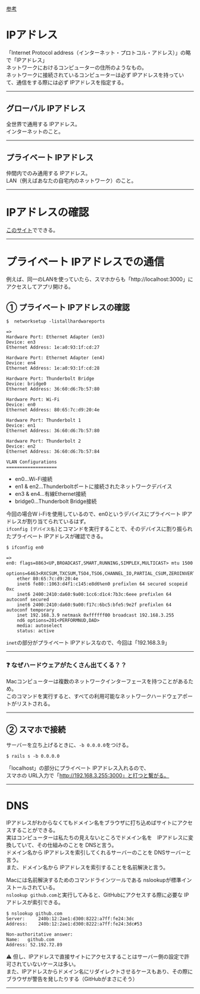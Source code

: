 [参考](https://wa3.i-3-i.info/word172.html)  
  
# IPアドレス  
「Internet Protocol address（インターネット・プロトコル・アドレス）」の略で「IPアドレス」  
ネットワークにおけるコンピューターの住所のようなもの。    
ネットワークに接続されているコンピューターは必ず IPアドレスを持っていて、通信をする際には必ず IPアドレスを指定する。
***

## グローバル IPアドレス
全世界で通用する IPアドレス。      
インターネットのこと。
***

## プライベート IPアドレス
仲間内でのみ通用する IPアドレス。    
LAN（例えばあなたの自宅内のネットワーク）のこと。  
***

# IPアドレスの確認
[このサイト](https://www.cman.jp/network/support/go_access.cgi)でできる。
***

# プライベート IPアドレスでの通信
例えば、同一のLANを使っていたら、スマホからも「http://localhost:3000」にアクセスしてアプリ開ける。

## ① プライベート IPアドレスの確認
~~~
$  networksetup -listallhardwareports

=>
Hardware Port: Ethernet Adapter (en3)
Device: en3
Ethernet Address: 1e:a0:93:1f:cd:27

Hardware Port: Ethernet Adapter (en4)
Device: en4
Ethernet Address: 1e:a0:93:1f:cd:28

Hardware Port: Thunderbolt Bridge
Device: bridge0
Ethernet Address: 36:60:d6:7b:57:80

Hardware Port: Wi-Fi
Device: en0
Ethernet Address: 80:65:7c:d9:20:4e

Hardware Port: Thunderbolt 1
Device: en1
Ethernet Address: 36:60:d6:7b:57:80

Hardware Port: Thunderbolt 2
Device: en2
Ethernet Address: 36:60:d6:7b:57:84

VLAN Configurations
===================
~~~
- en0...Wi-Fi接続    
- en1 & en2...Thunderboltポートに接続されたネットワークデバイス    
- en3 & en4...有線Ethernet接続    
- bridge0...Thunderbolt Bridge接続  
    
今回の場合W i-Fiを使用しているので、en0というデバイスにプライベート IPアドレスが割り当てられているはず。    
`ifconfig [デバイス名]`とコマンドを実行することで、そのデバイスに割り振られたプライベート IPアドレスが確認できる。    
~~~
$ ifconfig en0

=>
en0: flags=8863<UP,BROADCAST,SMART,RUNNING,SIMPLEX,MULTICAST> mtu 1500
	options=6463<RXCSUM,TXCSUM,TSO4,TSO6,CHANNEL_IO,PARTIAL_CSUM,ZEROINVERT_CSUM>
	ether 80:65:7c:d9:20:4e 
	inet6 fe80::1063:d4f1:c145:e8d6%en0 prefixlen 64 secured scopeid 0xc 
	inet6 2400:2410:da60:9a00:1cc6:d1c4:7b3c:6eee prefixlen 64 autoconf secured 
	inet6 2400:2410:da60:9a00:f17c:6bc5:bfe5:9e2f prefixlen 64 autoconf temporary 
	inet 192.168.3.9 netmask 0xffffff00 broadcast 192.168.3.255
	nd6 options=201<PERFORMNUD,DAD>
	media: autoselect
	status: active
~~~
`inet`の部分がプライベート IPアドレスなので、今回は「192.168.3.9」
***

### ❓ なぜハードウェアがたくさん出てくる？？
Macコンピューターは複数のネットワークインターフェースを持つことがあるため。    
このコマンドを実行すると、すべての利用可能なネットワークハードウェアポートがリストされる。
***

## ② スマホで接続
サーバーを立ち上げるときに、`-b 0.0.0.0`をつける。
~~~
$ rails s -b 0.0.0.0
~~~
「localhost」の部分にプライベート IPアドレス入れるので、    
スマホの URL入力で「http://192.168.3.255:3000」と打つと繋がる。
***

# DNS
IPアドレスがわからなくてもドメイン名をブラウザに打ち込めばサイトにアクセスすることができる。	  
実はコンピューターは私たちの見えないところでドメイン名を　IPアドレスに変換していて、その仕組みのことを DNSと言う。	  
ドメイン名から IPアドレスを索引してくれるサーバーのことを DNSサーバーと言う。	  
また、ドメイン名から IPアドレスを索引することを名前解決と言う。		 	  
		    
Macには名前解決するためのコマンドラインツールである nslookupが標準インストールされている。  
`nslookup github.com`と実行してみると、GitHubにアクセスする際に必要な IPアドレスが索引できる。  
~~~
$ nslookup github.com
Server:		240b:12:2ae1:d300:8222:a7ff:fe24:3dc
Address:	240b:12:2ae1:d300:8222:a7ff:fe24:3dc#53

Non-authoritative answer:
Name:	github.com
Address: 52.192.72.89
~~~
⚠️ 但し、IPアドレスで直接サイトにアクセスすることはサーバー側の設定で許可されていないケースは多い。	  
また、IPアドレスからドメイン名にリダイレクトさせるケースもあり、その際にブラウザが警告を発したりする（GitHubがまさにそう）			
***
